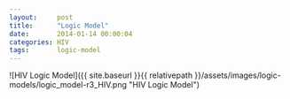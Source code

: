 ```yaml
---
layout:     post
title:      "Logic Model"
date:       2014-01-14 00:00:04
categories: HIV
tags:       logic-model
---
```


![HIV Logic Model]({{ site.baseurl }}{{ relativepath }}/assets/images/logic-models/logic_model-r3_HIV.png "HIV Logic Model")